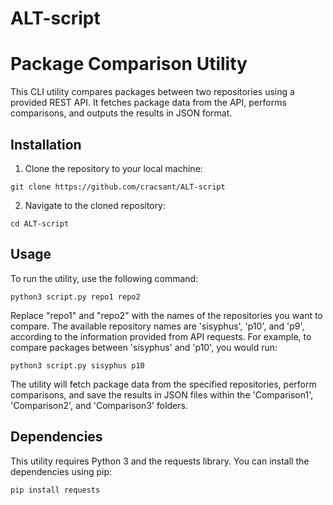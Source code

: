 # ALT-script
# Package Comparison Utility

This CLI utility compares packages between two repositories using a provided REST API. It fetches package data from the API, performs comparisons, and outputs the results in JSON format.

## Installation

1. Clone the repository to your local machine:

```git clone https://github.com/cracsant/ALT-script```

2. Navigate to the cloned repository:

```cd ALT-script```


## Usage

To run the utility, use the following command:

```python3 script.py repo1 repo2```

Replace "repo1" and "repo2" with the names of the repositories you want to compare. The available repository names are 'sisyphus', 'p10', and 'p9', according to the information provided from API requests. For example, to compare packages between 'sisyphus' and 'p10', you would run:

```python3 script.py sisyphus p10```

The utility will fetch package data from the specified repositories, perform comparisons, and save the results in JSON files within the 'Comparison1', 'Comparison2', and 'Comparison3' folders.

## Dependencies

This utility requires Python 3 and the requests library. You can install the dependencies using pip:

```pip install requests```
